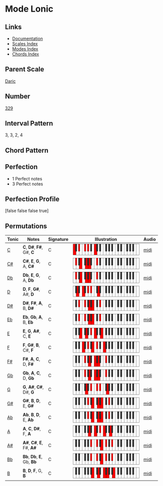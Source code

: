 # Mode Lonic

## Links

- [Documentation](index.md)
- [Scales Index](Scales.md)
- [Modes Index](Modes.md)
- [Chords Index](Chords.md)

## Parent Scale

[Daric](ScaleDaric.md)

## Number

[329](https://ianring.com/musictheory/scales/329)

## Interval Pattern

3, 3, 2, 4

## Chord Pattern



## Perfection

- 1 Perfect notes
- 3 Perfect notes

## Perfection Profile

[false false false true]

## Permutations

| Tonic | Notes | Signature | Illustration | Audio |
|-------|-------|-----------|--------------|-------|
| [C](ModeCNaturalLonic.md) | **C**, **D#**, **F#**, G#, **C** | C | ![CNaturalLonic](ModeCNaturalLonic.png) | [midi](https://github.com/edipermadi/music/blob/main/docs/ModeCNaturalLonic.mid?raw=true) |
| [C#](ModeCSharpLonic.md) | **C#**, **E**, **G**, A, **C#** | C | ![CSharpLonic](ModeCSharpLonic.png) | [midi](https://github.com/edipermadi/music/blob/main/docs/ModeCSharpLonic.mid?raw=true) |
| [Db](ModeDFlatLonic.md) | **Db**, **E**, **G**, A, **Db** | C | ![DFlatLonic](ModeDFlatLonic.png) | [midi](https://github.com/edipermadi/music/blob/main/docs/ModeDFlatLonic.mid?raw=true) |
| [D](ModeDNaturalLonic.md) | **D**, **F**, **G#**, A#, **D** | C | ![DNaturalLonic](ModeDNaturalLonic.png) | [midi](https://github.com/edipermadi/music/blob/main/docs/ModeDNaturalLonic.mid?raw=true) |
| [D#](ModeDSharpLonic.md) | **D#**, **F#**, **A**, B, **D#** | C | ![DSharpLonic](ModeDSharpLonic.png) | [midi](https://github.com/edipermadi/music/blob/main/docs/ModeDSharpLonic.mid?raw=true) |
| [Eb](ModeEFlatLonic.md) | **Eb**, **Gb**, **A**, B, **Eb** | C | ![EFlatLonic](ModeEFlatLonic.png) | [midi](https://github.com/edipermadi/music/blob/main/docs/ModeEFlatLonic.mid?raw=true) |
| [E](ModeENaturalLonic.md) | **E**, **G**, **A#**, C, **E** | C | ![ENaturalLonic](ModeENaturalLonic.png) | [midi](https://github.com/edipermadi/music/blob/main/docs/ModeENaturalLonic.mid?raw=true) |
| [F](ModeFNaturalLonic.md) | **F**, **G#**, **B**, C#, **F** | C | ![FNaturalLonic](ModeFNaturalLonic.png) | [midi](https://github.com/edipermadi/music/blob/main/docs/ModeFNaturalLonic.mid?raw=true) |
| [F#](ModeFSharpLonic.md) | **F#**, **A**, **C**, D, **F#** | C | ![FSharpLonic](ModeFSharpLonic.png) | [midi](https://github.com/edipermadi/music/blob/main/docs/ModeFSharpLonic.mid?raw=true) |
| [Gb](ModeGFlatLonic.md) | **Gb**, **A**, **C**, D, **Gb** | C | ![GFlatLonic](ModeGFlatLonic.png) | [midi](https://github.com/edipermadi/music/blob/main/docs/ModeGFlatLonic.mid?raw=true) |
| [G](ModeGNaturalLonic.md) | **G**, **A#**, **C#**, D#, **G** | C | ![GNaturalLonic](ModeGNaturalLonic.png) | [midi](https://github.com/edipermadi/music/blob/main/docs/ModeGNaturalLonic.mid?raw=true) |
| [G#](ModeGSharpLonic.md) | **G#**, **B**, **D**, E, **G#** | C | ![GSharpLonic](ModeGSharpLonic.png) | [midi](https://github.com/edipermadi/music/blob/main/docs/ModeGSharpLonic.mid?raw=true) |
| [Ab](ModeAFlatLonic.md) | **Ab**, **B**, **D**, E, **Ab** | C | ![AFlatLonic](ModeAFlatLonic.png) | [midi](https://github.com/edipermadi/music/blob/main/docs/ModeAFlatLonic.mid?raw=true) |
| [A](ModeANaturalLonic.md) | **A**, **C**, **D#**, F, **A** | C | ![ANaturalLonic](ModeANaturalLonic.png) | [midi](https://github.com/edipermadi/music/blob/main/docs/ModeANaturalLonic.mid?raw=true) |
| [A#](ModeASharpLonic.md) | **A#**, **C#**, **E**, F#, **A#** | C | ![ASharpLonic](ModeASharpLonic.png) | [midi](https://github.com/edipermadi/music/blob/main/docs/ModeASharpLonic.mid?raw=true) |
| [Bb](ModeBFlatLonic.md) | **Bb**, **Db**, **E**, Gb, **Bb** | C | ![BFlatLonic](ModeBFlatLonic.png) | [midi](https://github.com/edipermadi/music/blob/main/docs/ModeBFlatLonic.mid?raw=true) |
| [B](ModeBNaturalLonic.md) | **B**, **D**, **F**, G, **B** | C | ![BNaturalLonic](ModeBNaturalLonic.png) | [midi](https://github.com/edipermadi/music/blob/main/docs/ModeBNaturalLonic.mid?raw=true) |
